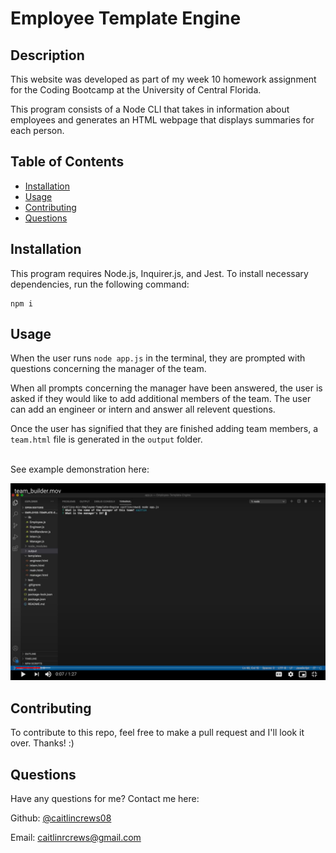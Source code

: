   # Employee Template Engine

  ## Description
  This website was developed as part of my week 10 homework assignment for the Coding Bootcamp at the University of Central Florida.

  This program consists of a Node CLI that takes in information about employees and generates an HTML webpage that displays summaries for each person.


  ## Table of Contents
  * [Installation](#installation)
  * [Usage](#usage)
  * [Contributing](#contributing)
  * [Questions](#questions)
  
  
  ## Installation
  This program requires Node.js, Inquirer.js, and Jest. To install necessary dependencies, run the following command:

  ```
  npm i
  ```

  
  ## Usage
  When the user runs `node app.js` in the terminal, they are prompted with questions concerning the manager of the team. 
  
  When all prompts concerning the manager have been answered, the user is asked if they would like to add additional members of the team. The user can add an engineer or intern and answer all relevent questions.
  
  Once the user has signified that they are finished adding team members, a `team.html` file is generated in the `output` folder.

  <br>
  See example demonstration here:

  [![demo](./assets/team_builder_demo.png)](https://drive.google.com/file/d/1yFYU7pptK8jV7ZsQMH1mY_vyWoRofpUj/view?usp=sharing)

  ## Contributing
  To contribute to this repo, feel free to make a pull request and I'll look it over. Thanks! :)

  
  ## Questions
  Have any questions for me? Contact me here:

  Github: [@caitlincrews08](https://github.com/caitlincrews08)

  Email: caitlinrcrews@gmail.com
